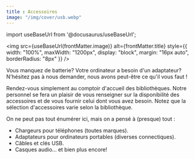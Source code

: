 ```yaml
---
title : Accessoires
image: "/img/cover/usb.webp"
---
```


import useBaseUrl from '@docusaurus/useBaseUrl';

<img 
  src={useBaseUrl(frontMatter.image)} 
  alt={frontMatter.title} 
  style={{
    width: "100%",
    maxWidth: "1200px",
    display: "block",
    margin: "16px auto",
    borderRadius: "8px"
  }} 
/>

Vous manquez de batterie? Votre ordinateur a besoin d'un adaptateur? N'hésitez pas à nous demander, nous avons peut-être ce qu'il vous faut !

Rendez-vous simplement au comptoir d'accueil des bibliothèques. Notre personnel se fera un plaisir de vous renseigner sur la disponibilité des accessoires et de vous fournir celui dont vous avez besoin. Notez que la sélection d'accessoires varie selon la bibliothèque.

On ne peut pas tout énumérer ici, mais on a pensé à (presque) tout :

- Chargeurs pour téléphones (toutes marques).
- Adaptateurs pour ordinateurs portables (diverses connectiques).
- Câbles et clés USB.
- Casques audio... et bien plus encore!
